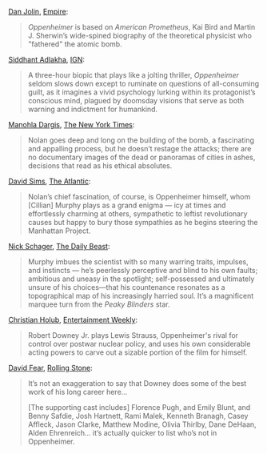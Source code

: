 <!-- Oppenheimer -->
[Dan Jolin](https://twitter.com/danjolin), [Empire](https://www.empireonline.com/movies/reviews/oppenheimer/):

> _Oppenheimer_ is based on _American Prometheus_, Kai Bird and Martin J. Sherwin’s wide-spined biography of the theoretical physicist who "fathered" the atomic bomb.

[Siddhant Adlakha](https://twitter.com/SiddhantAdlakha), [IGN](https://www.ign.com/articles/oppenheimer-review):

> A three-hour biopic that plays like a jolting thriller, _Oppenheimer_ seldom slows down except to ruminate on questions of all-consuming guilt, as it imagines a vivid psychology lurking within its protagonist’s conscious mind, plagued by doomsday visions that serve as both warning and indictment for humankind.

[Manohla Dargis](https://linktr.ee/Manohla), [The New York Times](https://www.nytimes.com/2023/07/19/movies/oppenheimer-review-christopher-nolan.html):

> Nolan goes deep and long on the building of the bomb, a fascinating and appalling process, but he doesn’t restage the attacks; there are no documentary images of the dead or panoramas of cities in ashes, decisions that read as his ethical absolutes.

[David Sims](https://twitter.com/davidlsims), [The Atlantic](https://www.theatlantic.com/culture/archive/2023/07/oppenheimer-movie-review-christopher-nolan/674749/):

> Nolan’s chief fascination, of course, is Oppenheimer himself, whom [Cillian] Murphy plays as a grand enigma — icy at times and effortlessly charming at others, sympathetic to leftist revolutionary causes but happy to bury those sympathies as he begins steering the Manhattan Project.

[Nick Schager](https://twitter.com/nschager), [The Daily Beast](https://www.thedailybeast.com/obsessed/oppenheimer-review-the-best-film-christopher-nolans-ever-made?ref=author):

> Murphy imbues the scientist with so many warring traits, impulses, and instincts — he’s peerlessly perceptive and blind to his own faults; ambitious and uneasy in the spotlight; self-possessed and ultimately unsure of his choices—that his countenance resonates as a topographical map of his increasingly harried soul. It’s a magnificent marquee turn from the _Peaky Blinders_ star.

[Christian Holub](https://twitter.com/cmholub), [Entertainment Weekly](https://ew.com/movies/movie-reviews/oppenheimer-review-christopher-nolan/):

> Robert Downey Jr. plays Lewis Strauss, Oppenheimer's rival for control over postwar nuclear policy, and uses his own considerable acting powers to carve out a sizable portion of the film for himself.

[David Fear](https://twitter.com/davidlfear), [Rolling Stone](https://www.rollingstone.com/tv-movies/tv-movie-reviews/oppenheimer-review-christopher-nolan-cillian-murphy-florence-pugh-1234783350/):

> It’s not an exaggeration to say that Downey does some of the best work of his long career here...
>
> [The supporting cast includes] Florence Pugh, and Emily Blunt, and Benny Safdie, Josh Hartnett, Rami Malek, Kenneth Branagh, Casey Affleck, Jason Clarke, Matthew Modine, Olivia Thirlby, Dane DeHaan, Alden Ehrenreich… it’s actually quicker to list who’s not in Oppenheimer.
